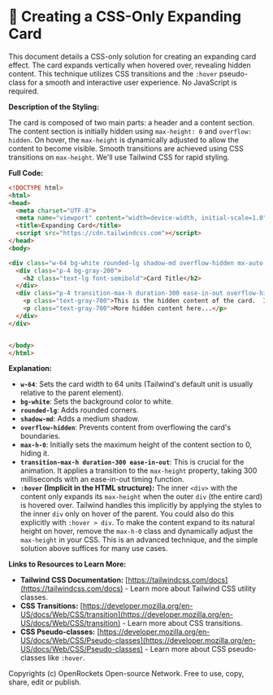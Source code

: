 # 🐞 Creating a CSS-Only Expanding Card


This document details a CSS-only solution for creating an expanding card effect.  The card expands vertically when hovered over, revealing hidden content. This technique utilizes CSS transitions and the `:hover` pseudo-class for a smooth and interactive user experience.  No JavaScript is required.

**Description of the Styling:**

The card is composed of two main parts: a header and a content section. The content section is initially hidden using `max-height: 0` and `overflow: hidden`.  On hover, the `max-height` is dynamically adjusted to allow the content to become visible.  Smooth transitions are achieved using CSS transitions on `max-height`.  We'll use Tailwind CSS for rapid styling.

**Full Code:**

```html
<!DOCTYPE html>
<html>
<head>
  <meta charset="UTF-8">
  <meta name="viewport" content="width=device-width, initial-scale=1.0">
  <title>Expanding Card</title>
  <script src="https://cdn.tailwindcss.com"></script>
</head>
<body>

<div class="w-64 bg-white rounded-lg shadow-md overflow-hidden mx-auto my-8">
  <div class="p-4 bg-gray-200">
    <h2 class="text-lg font-semibold">Card Title</h2>
  </div>
  <div class="p-4 transition-max-h duration-300 ease-in-out overflow-hidden max-h-0">
    <p class="text-gray-700">This is the hidden content of the card.  It will expand when you hover over the card.  Add as much text as you need to see the expanding effect.</p>
    <p class="text-gray-700">More hidden content here...</p>
  </div>
</div>


</body>
</html>
```

**Explanation:**

* **`w-64`**: Sets the card width to 64 units (Tailwind's default unit is usually relative to the parent element).
* **`bg-white`**: Sets the background color to white.
* **`rounded-lg`**: Adds rounded corners.
* **`shadow-md`**: Adds a medium shadow.
* **`overflow-hidden`**: Prevents content from overflowing the card's boundaries.
* **`max-h-0`**:  Initially sets the maximum height of the content section to 0, hiding it.
* **`transition-max-h duration-300 ease-in-out`**: This is crucial for the animation. It applies a transition to the `max-height` property, taking 300 milliseconds with an ease-in-out timing function.
* **`:hover` (Implicit in the HTML structure):** The inner `<div>` with the content only expands its `max-height` when the outer `div` (the entire card) is hovered over.  Tailwind handles this implicitly by applying the styles to the inner `div` only on hover of the parent.  You could also do this explicitly with `:hover > div`. To make the content expand to its natural height on hover, remove the `max-h-0` class and dynamically adjust the `max-height` in your CSS.  This is an advanced technique, and the simple solution above suffices for many use cases.

**Links to Resources to Learn More:**

* **Tailwind CSS Documentation:** [https://tailwindcss.com/docs](https://tailwindcss.com/docs)  - Learn more about Tailwind CSS utility classes.
* **CSS Transitions:** [https://developer.mozilla.org/en-US/docs/Web/CSS/transition](https://developer.mozilla.org/en-US/docs/Web/CSS/transition) -  Learn more about CSS transitions.
* **CSS Pseudo-classes:** [https://developer.mozilla.org/en-US/docs/Web/CSS/Pseudo-classes](https://developer.mozilla.org/en-US/docs/Web/CSS/Pseudo-classes) - Learn more about CSS pseudo-classes like `:hover`.


Copyrights (c) OpenRockets Open-source Network. Free to use, copy, share, edit or publish.

